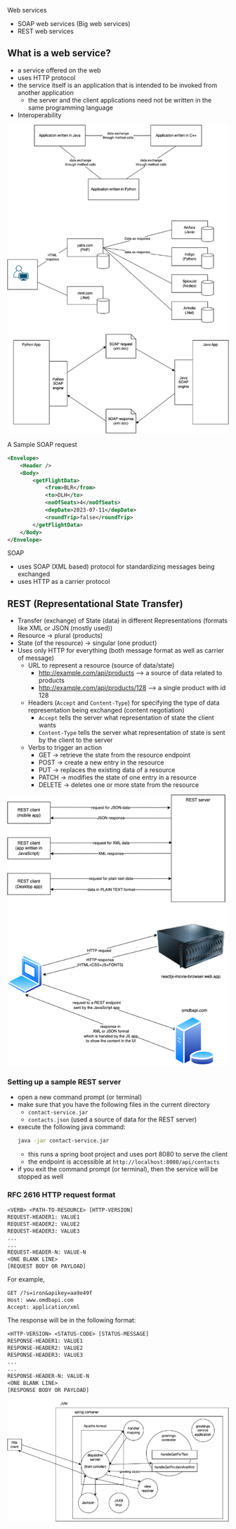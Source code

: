 Web services

- SOAP web services (Big web services)
- REST web services

## What is a web service?

- a service offered on the web
- uses HTTP protocol
- the service itself is an application that is intended to be invoked from another application
  - the server and the client applications need not be written in the same programming language
- Interoperability

![](./interoperability.dio.png)

A Sample SOAP request

```xml
<Envelope>
    <Header />
    <Body>
        <getFlightData>
            <from>BLR</from>
            <to>DLH</to>
            <noOfSeats>4</noOfSeats>
            <depDate>2023-07-11</depDate>
            <roundTrip>false</roundTrip>
        </getFlightData>
    </Body>
</Envelope>
```

SOAP

- uses SOAP (XML based) protocol for standardizing messages being exchanged
- uses HTTP as a carrier protocol

## REST (Representational State Transfer)

- Transfer (exchange) of State (data) in different Representations (formats like XML or JSON (mostly used))
- Resource -> plural (products)
- State (of the resource) -> singular (one product)
- Uses only HTTP for everything (both message format as well as carrier of message)
  - URL to represent a resource (source of data/state)
    - http://example.com/api/products --> a source of data related to products
    - http://example.com/api/products/128 --> a single product with id 128
  - Headers (`Accept` and `Content-Type`) for specifying the type of data representation being exchanged (content negotiation)
    - `Accept` tells the server what representation of state the client wants
    - `Content-Type` tells the server what representation of state is sent by the client to the server
  - Verbs to trigger an action
    - GET -> retrieve the state from the resource endpoint
    - POST -> create a new entry in the resource
    - PUT -> replaces the existing data of a resource
    - PATCH -> modifies the state of one entry in a resource
    - DELETE -> deletes one or more state from the resource

![](./rest.dio.png)

### Setting up a sample REST server

- open a new command prompt (or terminal)
- make sure that you have the following files in the current directory
  - `contact-service.jar`
  - `contacts.json` (used a source of data for the REST server)
- execute the following java command:
  ```sh
  java -jar contact-service.jar
  ```
  - this runs a spring boot project and uses port 8080 to serve the client
  - the endpoint is accessible at `http://localhost:8080/api/contacts`
- if you exit the command prompt (or terminal), then the service will be stopped as well

### RFC 2616 HTTP request format

```http
<VERB> <PATH-TO-RESOURCE> [HTTP-VERSION]
REQUEST-HEADER1: VALUE1
REQUEST-HEADER2: VALUE2
REQUEST-HEADER3: VALUE3
...
...
REQUEST-HEADER-N: VALUE-N
<ONE BLANK LINE>
[REQUEST BODY OR PAYLOAD]
```

For example,

```http
GET /?s=iron&apikey=aa9e49f
Host: www.omdbapi.com
Accept: application/xml
```

The response will be in the following format:

```http
<HTTP-VERSION> <STATUS-CODE> [STATUS-MESSAGE]
RESPONSE-HEADER1: VALUE1
RESPONSE-HEADER2: VALUE2
RESPONSE-HEADER3: VALUE3
...
...
RESPONSE-HEADER-N: VALUE-N
<ONE BLANK LINE>
[RESPONSE BODY OR PAYLOAD]
```

![](./spring-mvc.dio.png)
